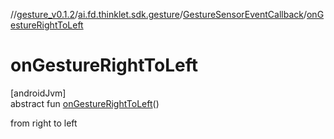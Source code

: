 //[gesture_v0.1.2](../../../index.md)/[ai.fd.thinklet.sdk.gesture](../index.md)/[GestureSensorEventCallback](index.md)/[onGestureRightToLeft](on-gesture-right-to-left.md)

# onGestureRightToLeft

[androidJvm]\
abstract fun [onGestureRightToLeft](on-gesture-right-to-left.md)()

from right to left
